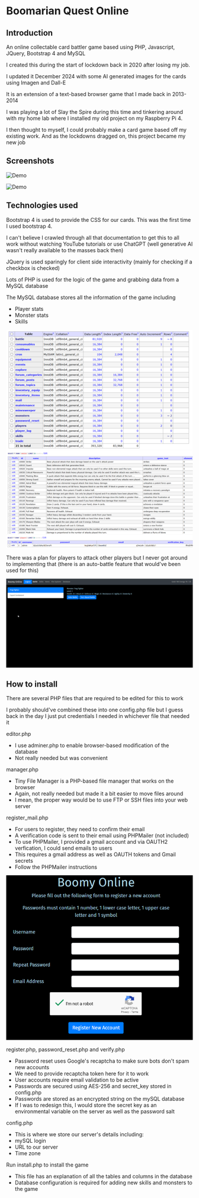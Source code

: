 # Boomarian Quest Online

## Introduction

An online collectable card battler game based using PHP, Javascript, JQuery, Bootstrap 4 and MySQL

I created this during the start of lockdown back in 2020 after losing my job.

I updated it December 2024 with some AI generated images for the cards using Imagen and Dall-E

It is an extension of a text-based browser game that I made back in 2013-2014

I was playing a lot of Slay the Spire during this time and tinkering around with my home lab where I installed my old project on my Raspberry Pi 4. 

I then thought to myself, I could probably make a card game based off my existing work. And as the lockdowns dragged on, this project became my new job

## Screenshots

![Demo](https://github.com/boomyville/Boomarian-Quest-Online/blob/main/Screenshots/mobile_battle.gif?raw=true)

![Demo](https://github.com/boomyville/Boomarian-Quest-Online/blob/main/Screenshots/regular_battle.gif?raw=true)

## Technologies used

Bootstrap 4 is used to provide the CSS for our cards. This was the first time I used bootstrap 4. 

I can't believe I crawled through all that documentation to get this to all work without watching YouTube tutorials or use ChatGPT (well generative AI wasn't really available to the masses back then)

JQuery is used sparingly for client side interactivity (mainly for checking if a checkbox is checked)

Lots of PHP is used for the logic of the game and grabbing data from a MySQL database

The MySQL database stores all the information of the game including
- Player stats
- Monster stats
- Skills

![Demo](https://github.com/boomyville/Boomarian-Quest-Online/blob/main/Screenshots/database1.png)
![Demo](https://github.com/boomyville/Boomarian-Quest-Online/blob/main/Screenshots/database2.png)
![Demo](https://github.com/boomyville/Boomarian-Quest-Online/blob/main/Screenshots/database3.png)

There was a plan for players to attack other players but I never got around to implementing that (there is an auto-battle feature that would've been used for this)

![Auto-battle](https://github.com/boomyville/Boomarian-Quest-Online/blob/main/Screenshots/auto_battle.gif?raw=true)

## How to install

There are several PHP files that are required to be edited for this to work

I probably should've combined these into one config.php file but I guess back in the day I just put credentials I needed in whichever file that needed it

editor.php
- I use adminer.php to enable browser-based modification of the database
- Not really needed but was convenient

manager.php
- Tiny File Manager is a PHP-based file manager that works on the browser
- Again, not really needed but made it a bit easier to move files around
- I mean, the proper way would be to use FTP or SSH files into your web server

register_mail.php
- For users to register, they need to confirm their email
- A verification code is sent to their email using PHPMailer (not included)
- To use PHPMailer, I provided a gmail account and via OAUTH2 verfication, I could send emails to users
- This requires a gmail address as well as OAUTH tokens and Gmail secrets
- Follow the PHPMailer instructions

![Demo](https://github.com/boomyville/Boomarian-Quest-Online/blob/main/Screenshots/register.png)

register.php, password_reset.php and verify.php
- Password reset uses Google's recaptcha to make sure bots don't spam new accounts
- We need to provide recaptcha token here for it to work
- User accounts require email validation to be active
- Passwords are secured using AES-256 and secret_key stored in config.php
- Passwords are stored as an encrypted string on the mySQL database 
- If I was to redesign this, I would store the secret key as an environmental variable on the server as well as the password salt

config.php
- This is where we store our server's details including:
- mySQL login
- URL to our server
- Time zone

Run install.php to install the game
- This file has an explanation of all the tables and columns in the database
- Database configuration is required for adding new skills and monsters to the game
